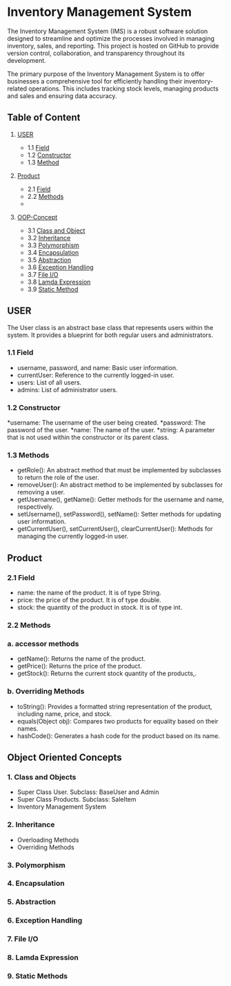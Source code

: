 # Inventory Management System
The Inventory Management System (IMS) is a robust software solution designed to streamline and optimize the processes involved in managing inventory, sales, and reporting. This project is hosted on GitHub to provide version control, collaboration, and transparency throughout its development.	

The primary purpose of the Inventory Management System is to offer businesses a comprehensive tool for efficiently handling their inventory-related operations. This includes tracking stock levels, managing products and sales and ensuring data accuracy.
## Table of Content
1. [USER](#user)
   - 1.1 [Field](#field)
   - 1.2 [Constructor](#constructor)
   - 1.3 [Method](#method)
   
2. [Product](#product)
   - 2.1 [Field](#field)
   - 2.2 [Methods](#methods)
   - 
3. [OOP-Concept](#oop-concept)
   - 3.1 [Class and Object](#class-and-object)
   - 3.2 [Inheritance](#inheritance)
   - 3.3 [Polymorphism](#polymorphism)
   - 3.4 [Encapsulation](#encapsulation)
   - 3.5 [Abstraction](#abstraction)
   - 3.6 [Exception Handling](#exception-handling)
   - 3.7 [File I/O](#file-I/O)
   - 3.8 [Lamda Expression](#lamda-expression)
   - 3.9 [Static Method](#static-methods)

## USER
  The User class is an abstract base class that represents users within the system. It provides a blueprint for both regular users and administrators.
  ### 1.1 Field
  * username, password, and name: Basic user information.
  * currentUser: Reference to the currently logged-in user.
  * users: List of all users.
  * admins: List of administrator users.
    
  ### 1.2 Constructor
  *username: The username of the user being created.
  *password: The password of the user.
  *name: The name of the user.
  *string: A parameter that is not used within the constructor or its parent class.
  
  ### 1.3 Methods
  * getRole(): An abstract method that must be implemented by subclasses to return the role of the user.
  * removeUser(): An abstract method to be implemented by subclasses for removing a user.
  * getUsername(), getName(): Getter methods for the username and name, respectively.
  * setUsername(), setPassword(), setName(): Setter methods for updating user information.
  * getCurrentUser(), setCurrentUser(), clearCurrentUser(): Methods for managing the currently logged-in user.
    

  
## Product
### 2.1 Field
* name: the name of the product. It is of type String.
* price: the price of the product. It is of type double.
* stock: the quantity of the product in stock. It is of type int.
### 2.2 Methods
### a. accessor methods
* getName(): Returns the name of the product.
* getPrice(): Returns the price of the product.
* getStock(): Returns the current stock quantity of the products,\.
### b. Overriding Methods
* toString(): Provides a formatted string representation of the product, including name, price, and stock.
* equals(Object obj): Compares two products for equality based on their names.
* hashCode(): Generates a hash code for the product based on its name.


## Object Oriented Concepts
### 1. Class and Objects
* Super Class User. Subclass: BaseUser and Admin
* Super Class Products. Subclass: SaleItem
* Inventory Management System
  
### 2. Inheritance
* Overloading Methods
* Overriding Methods
  
### 3. Polymorphism
### 4. Encapsulation
### 5. Abstraction
### 6. Exception Handling
### 7. File I/O
### 8. Lamda Expression
### 9. Static Methods




     

